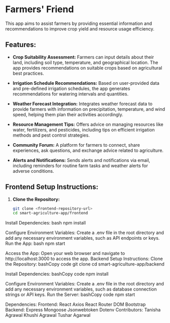# Farmers' Friend

This app aims to assist farmers by providing essential information and recommendations to improve crop yield and resource usage efficiency.

## Features:

- **Crop Suitability Assessment:** Farmers can input details about their land, including soil type, temperature, and geographical location. The app provides recommendations on suitable crops based on agricultural best practices.

- **Irrigation Schedule Recommendations:** Based on user-provided data and pre-defined irrigation schedules, the app generates recommendations for watering intervals and quantities.

- **Weather Forecast Integration:** Integrates weather forecast data to provide farmers with information on precipitation, temperature, and wind speed, helping them plan their activities accordingly.

- **Resource Management Tips:** Offers advice on managing resources like water, fertilizers, and pesticides, including tips on efficient irrigation methods and pest control strategies.

- **Community Forum:** A platform for farmers to connect, share experiences, ask questions, and exchange advice related to agriculture.

- **Alerts and Notifications:** Sends alerts and notifications via email, including reminders for routine farm tasks and weather alerts for adverse conditions.

## Frontend Setup Instructions:

1. **Clone the Repository:**
   ```bash
   git clone <frontend-repository-url>
   cd smart-agriculture-app/frontend

Install Dependencies:
bash
npm install

Configure Environment Variables:
Create a .env file in the root directory and add any necessary environment variables, such as API endpoints or keys.
Run the App:
bash
npm start

Access the App:
Open your web browser and navigate to http://localhost:3000 to access the app.
Backend Setup Instructions:
Clone the Repository:
bashCopy code
git clone <backend-repository-url>
cd smart-agriculture-app/backend

Install Dependencies:
bashCopy code
npm install

Configure Environment Variables:
Create a .env file in the root directory and add any necessary environment variables, such as database connection strings or API keys.
Run the Server:
bashCopy code
npm start

Dependencies:
Frontend:
React
Axios
React Router DOM
Bootstrap
Backend:
Express
Mongoose
Jsonwebtoken
Dotenv
Contributors:
Tanisha Agrawal
Khushi Agrawal
Tushar Agarwal
